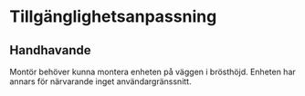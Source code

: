# Tillgänglighetsanpassning
## Handhavande
Montör behöver kunna montera enheten på väggen i brösthöjd. Enheten har annars för närvarande inget användargränssnitt.